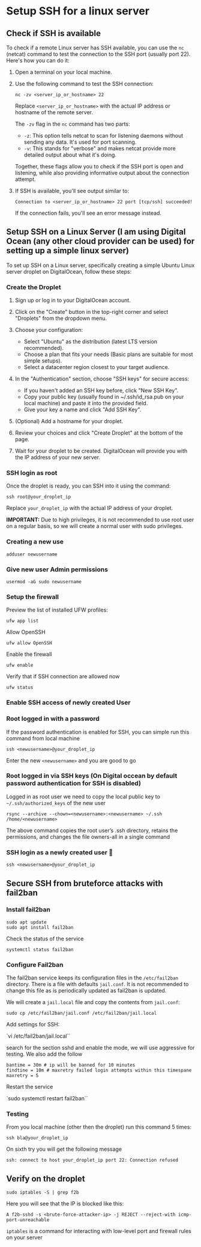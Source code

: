 # Setup SSH for a linux server

## Check if SSH is available

To check if a remote Linux server has SSH available, you can use the `nc` (netcat) command to test the connection to the SSH port (usually port 22). Here's how you can do it:

1. Open a terminal on your local machine.

2. Use the following command to test the SSH connection:

   ```
   nc -zv <server_ip_or_hostname> 22
   ```

   Replace `<server_ip_or_hostname>` with the actual IP address or hostname of the remote server.

   The `-zv` flag in the `nc` command has two parts:
   
   - `-z`: This option tells netcat to scan for listening daemons without sending any data. It's used for port scanning.
   - `-v`: This stands for "verbose" and makes netcat provide more detailed output about what it's doing.

   Together, these flags allow you to check if the SSH port is open and listening, while also providing informative output about the connection attempt.

3. If SSH is available, you'll see output similar to:

   ```
   Connection to <server_ip_or_hostname> 22 port [tcp/ssh] succeeded!
   ```

   If the connection fails, you'll see an error message instead.


## Setup SSH on a Linux Server (I am using Digital Ocean (any other cloud provider can be used) for setting up a simple linux server)

To set up SSH on a Linux server, specifically creating a simple Ubuntu Linux server droplet on DigitalOcean, follow these steps:

### Create the Droplet

1. Sign up or log in to your DigitalOcean account.

2. Click on the "Create" button in the top-right corner and select "Droplets" from the dropdown menu.

3. Choose your configuration:
   - Select "Ubuntu" as the distribution (latest LTS version recommended).
   - Choose a plan that fits your needs (Basic plans are suitable for most simple setups).
   - Select a datacenter region closest to your target audience.

4. In the "Authentication" section, choose "SSH keys" for secure access:
   - If you haven't added an SSH key before, click "New SSH Key".
   - Copy your public key (usually found in ~/.ssh/id_rsa.pub on your local machine) and paste it into the provided field.
   - Give your key a name and click "Add SSH Key".

5. (Optional) Add a hostname for your droplet.

6. Review your choices and click "Create Droplet" at the bottom of the page.

7. Wait for your droplet to be created. DigitalOcean will provide you with the IP address of your new server.


### SSH login as root

Once the droplet is ready, you can SSH into it using the command:
   ```
   ssh root@your_droplet_ip
   ```

   Replace `your_droplet_ip` with the actual IP address of your droplet.

**IMPORTANT:** Due to high privileges, it is not recommended to use root user on a regular basis, so we will create a normal user with sudo privileges.

### Creating a new use 

```
adduser newusername
```

### Give new user Admin permissions

```
usermod -aG sudo newusername
```

### Setup the firewall

Preview the list of installed UFW profiles:

```
ufw app list
```

Allow OpenSSH

```
ufw allow OpenSSH
```

Enable the firewall

```
ufw enable
```

Verify that if SSH connection are allowed now

```
ufw status
```

### Enable SSH access of newly created User

### Root logged in with a password

If the password authentication is enabled for SSH, you can simple run this command from local machine

```
ssh <newusername>@your_droplet_ip
```

Enter the new `<newusername>` and you are good to go

### Root logged in via SSH keys (On Digital occean by default password authentication for SSH is disabled)

Logged in as root user we need to copy the local public key to `~/.ssh/authorized_keys` of the new user

`rsync --archive --chown=<newusername>:<newusername> ~/.ssh /home/<newusername>`

The above command copies the root user’s .ssh directory, retains the permissions, and changes the file owners-all in a single command


### SSH login as a newly created user 🎉

`ssh <newusername>@your_droplet_ip`


## Secure SSH from bruteforce attacks with fail2ban

### Install fail2ban

```
sudo apt update
sudo apt install fail2ban
````

Check the status of the service

`systemctl status fail2ban`

### Configure Fail2ban

The fail2ban service keeps its configuration files in the `/etc/fail2ban` directory. There is a file
with defaults `jail.conf`. It is not recommended to change this file as is periodically updated as fail2ban is 
updated.

We will create a `jail.local` file and copy the contents from `jail.conf`:

`sudo cp /etc/fail2ban/jail.conf /etc/fail2ban/jail.local`

Add settings for SSH:

`vi /etc/fail2ban/jail.local``

search for the section sshd and enable the mode, we will use aggressive for testing. We also add the follow

```
bantime = 30m # ip will be banned for 10 minutes
findtine = 10m # maxretry failed login attempts within this timespane
maxretry = 5
```

Restart the service

`sudo systemctl restart fail2ban``


### Testing

From you local machine (other then the droplet) run this command 5 times:


`ssh bla@your_droplet_ip`

On sixth try you will get the following message

`ssh: connect to host your_droplet_ip port 22: Connection refused`

## Verify on the droplet

`sudo iptables -S | grep f2b`


Here you will see that the IP is blocked like this:

`A f2b-sshd -s <brute-force-attacker-ip> -j REJECT --reject-with icmp-port-unreachable`


`iptables` is a command for interacting with low-level port and firewall rules on your server
